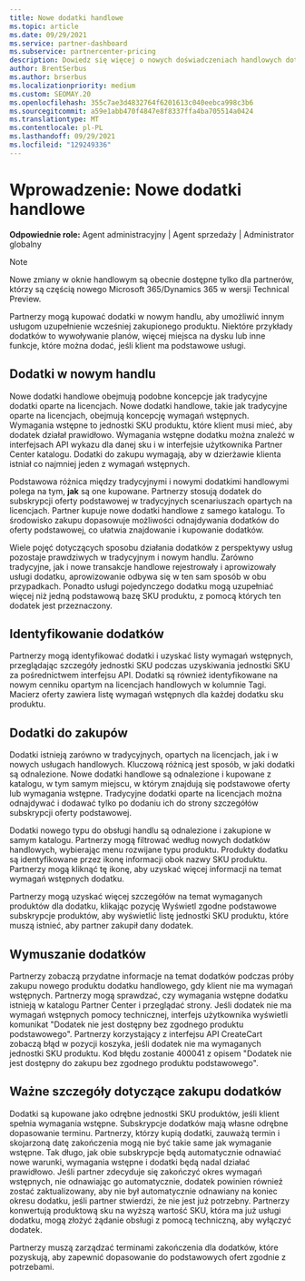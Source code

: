 ```yaml
---
title: Nowe dodatki handlowe
ms.topic: article
ms.date: 09/29/2021
ms.service: partner-dashboard
ms.subservice: partnercenter-pricing
description: Dowiedz się więcej o nowych doświadczeniach handlowych dotyczących zakupów dodatków.
author: BrentSerbus
ms.author: brserbus
ms.localizationpriority: medium
ms.custom: SEOMAY.20
ms.openlocfilehash: 355c7ae3d4832764f6201613c040eebca998c3b6
ms.sourcegitcommit: a59e1abb470f4847e8f8337ffa4ba705514a0424
ms.translationtype: MT
ms.contentlocale: pl-PL
ms.lasthandoff: 09/29/2021
ms.locfileid: "129249336"
---
```

# <a name="introduction-new-commerce-add-ons"></a>Wprowadzenie: Nowe dodatki handlowe

**Odpowiednie role:** Agent administracyjny | Agent sprzedaży | Administrator globalny

> [!NOTE]
> Nowe zmiany w oknie handlowym są obecnie dostępne tylko dla partnerów, którzy są częścią nowego Microsoft 365/Dynamics 365 w wersji Technical Preview.

Partnerzy mogą kupować dodatki w nowym handlu, aby umożliwić innym usługom uzupełnienie wcześniej zakupionego produktu. Niektóre przykłady dodatków to wywoływanie planów, więcej miejsca na dysku lub inne funkcje, które można dodać, jeśli klient ma podstawowe usługi.

## <a name="add-ons-in-new-commerce"></a>Dodatki w nowym handlu

Nowe dodatki handlowe obejmują podobne koncepcje jak tradycyjne dodatki oparte na licencjach. Nowe dodatki handlowe, takie jak tradycyjne oparte na licencjach, obejmują koncepcję wymagań wstępnych. Wymagania wstępne to jednostki SKU produktu, które klient musi mieć, aby dodatek działał prawidłowo. Wymagania wstępne dodatku można znaleźć w interfejsach API wykazu dla danej sku i w interfejsie użytkownika Partner Center katalogu. Dodatki do zakupu wymagają, aby w dzierżawie klienta istniał co najmniej jeden z wymagań wstępnych.

Podstawowa różnica między tradycyjnymi i nowymi dodatkimi handlowymi polega na tym, **jak** są one kupowane. Partnerzy stosują dodatek do subskrypcji oferty podstawowej w tradycyjnych scenariuszach opartych na licencjach. Partner kupuje nowe dodatki handlowe z samego katalogu. To środowisko zakupu dopasowuje możliwości odnajdywania dodatków do oferty podstawowej, co ułatwia znajdowanie i kupowanie dodatków.

Wiele pojęć dotyczących sposobu działania dodatków z perspektywy usług pozostaje prawdziwych w tradycyjnym i nowym handlu. Zarówno tradycyjne, jak i nowe transakcje handlowe rejestrowały i aprowizowały usługi dodatku, aprowizowanie odbywa się w ten sam sposób w obu przypadkach. Ponadto usługi pojedynczego dodatku mogą uzupełniać więcej niż jedną podstawową bazę SKU produktu, z pomocą których ten dodatek jest przeznaczony.

## <a name="identifying-add-ons"></a>Identyfikowanie dodatków

Partnerzy mogą identyfikować dodatki i uzyskać listy wymagań wstępnych, przeglądając szczegóły jednostki SKU podczas uzyskiwania jednostki SKU za pośrednictwem interfejsu API. Dodatki są również identyfikowane na nowym cenniku opartym na licencjach handlowych w kolumnie Tagi. Macierz oferty zawiera listę wymagań wstępnych dla każdej dodatku sku produktu.

## <a name="purchasing-add-ons"></a>Dodatki do zakupów

Dodatki istnieją zarówno w tradycyjnych, opartych na licencjach, jak i w nowych usługach handlowych. Kluczową różnicą jest sposób, w jaki dodatki są odnalezione. Nowe dodatki handlowe są odnalezione i kupowane z katalogu, w tym samym miejscu, w którym znajdują się podstawowe oferty lub wymagania wstępne. Tradycyjne dodatki oparte na licencjach można odnajdywać i dodawać tylko po dodaniu ich do strony szczegółów subskrypcji oferty podstawowej. 

Dodatki nowego typu do obsługi handlu są odnalezione i zakupione w samym katalogu. Partnerzy mogą filtrować według nowych dodatków handlowych, wybierając menu rozwijane typu produktu. Produkty dodatku są identyfikowane przez ikonę informacji obok nazwy SKU produktu. Partnerzy mogą kliknąć tę ikonę, aby uzyskać więcej informacji na temat wymagań wstępnych dodatku.

Partnerzy mogą uzyskać więcej szczegółów na temat wymaganych  produktów dla dodatku, klikając pozycję Wyświetl zgodne podstawowe subskrypcje produktów, aby wyświetlić listę jednostki SKU produktu, które muszą istnieć, aby partner zakupił dany dodatek.

## <a name="add-on-enforcement"></a>Wymuszanie dodatków

Partnerzy zobaczą przydatne informacje na temat dodatków podczas próby zakupu nowego produktu dodatku handlowego, gdy klient nie ma wymagań wstępnych. Partnerzy mogą sprawdzać, czy wymagania wstępne dodatku istnieją w katalogu Partner Center i przeglądać strony. Jeśli dodatek nie ma wymagań wstępnych pomocy technicznej, interfejs użytkownika wyświetli komunikat "Dodatek nie jest dostępny bez zgodnego produktu podstawowego". Partnerzy korzystający z interfejsu API CreateCart zobaczą błąd w pozycji koszyka, jeśli dodatek nie ma wymaganych jednostki SKU produktu. Kod błędu zostanie 400041 z opisem "Dodatek nie jest dostępny do zakupu bez zgodnego produktu podstawowego".

## <a name="important-details-when-purchasing-add-ons"></a>Ważne szczegóły dotyczące zakupu dodatków

Dodatki są kupowane jako odrębne jednostki SKU produktów, jeśli klient spełnia wymagania wstępne. Subskrypcje dodatków mają własne odrębne dopasowanie terminu. Partnerzy, którzy kupią dodatki, zauważą termin i skojarzoną datę zakończenia mogą nie być takie same jak wymaganie wstępne. Tak długo, jak obie subskrypcje będą automatycznie odnawiać nowe warunki, wymagania wstępne i dodatki będą nadal działać prawidłowo. Jeśli partner zdecyduje się zakończyć okres wymagań wstępnych, nie odnawiając go automatycznie, dodatek powinien również zostać zaktualizowany, aby nie był automatycznie odnawiany na koniec okresu dodatku, jeśli partner stwierdzi, że nie jest już potrzebny.  Partnerzy konwertują produktową sku na wyższą wartość SKU, która ma już usługi dodatku, mogą złożyć żądanie obsługi z pomocą techniczną, aby wyłączyć dodatek.

Partnerzy muszą zarządzać terminami zakończenia dla dodatków, które pozyskują, aby zapewnić dopasowanie do podstawowych ofert zgodnie z potrzebami.
